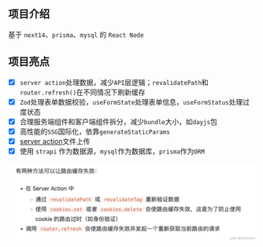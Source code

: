 ## 项目介绍

基于 `next14`、`prisma`、`mysql` 的 `React Node`

## 项目亮点

- [x] `server action`处理数据，减少`API`层逻辑；`revalidatePath`和`router.refresh()`在不同情况下刷新缓存
- [x] `Zod`处理表单数据校验，`useFormState`处理表单信息，`useFormStatus`处理过度状态
- [x] 合理服务端组件和客户端组件拆分，减少`bundle`大小，如`dayjs`包
- [x] 高性能的`SSG`国际化，依靠`generateStaticParams`
- [x] [server action](https://github.com/vercel/next.js/tree/canary/examples/server-actions-upload/app)文件上传
- [x] 使用 `strapi` 作为数据源，`mysql`作为数据库，`prisma`作为`ORM`

![Alt text](image.png)
